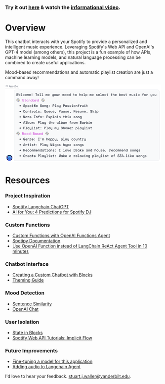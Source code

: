 ### Try it out [here](https://huggingface.co/spaces/sjw/Spotify-Chatbot) & watch the [informational video](link).

# Overview

This chatbot interacts with your Spotify to provide a personalized and intelligent music experience. Leveraging Spotify's Web API and OpenAI's GPT-4 model (among others), this project is a fun example of how APIs, machine learning models, and natural language processing can be combined to create useful applications.

Mood-based recommendations and automatic playlist creation are just a command away!

![Commands](commands.png)

# Resources

### Project Inspiration
- [Spotify Langchain ChatGPT](https://jonathansoma.com/words/spotify-langchain-chatgpt.html)
- [AI for You: 4 Predictions for Spotify DJ](https://bootcamp.uxdesign.cc/ai-for-you-4-predictions-for-spotify-dj-b968c60488db)

### Custom Functions
- [Custom Functions with OpenAI Functions Agent](https://python.langchain.com/docs/modules/agents/how_to/custom-functions-with-openai-functions-agent)
- [Spotipy Documentation](https://spotipy.readthedocs.io/en/2.22.1/)
- [Use OpenAI Function instead of LangChain ReAct Agent Tool in 10 minutes](link)

### Chatbot Interface
- [Creating a Custom Chatbot with Blocks](https://www.gradio.app/guides/creating-a-custom-chatbot-with-blocks)
- [Theming Guide](https://www.gradio.app/guides/theming-guide)

### Mood Detection
- [Sentence Similarity](https://huggingface.co/tasks/sentence-similarity)
- [OpenAI Chat](https://chat.openai.com/share/7066590c-36b9-4ddf-9f5f-3dc9e5194f8a)

### User Isolation
- [State in Blocks](https://www.gradio.app/guides/state-in-blocks)
- [Spotify Web API Tutorials: Implicit Flow](https://developer.spotify.com/documentation/web-api/tutorials/implicit-flow)

### Future Improvements
- [Fine-tuning a model for this application](https://platform.openai.com/docs/guides/fine-tuning/preparing-your-dataset)
- [Adding audio to Langchain Agent](https://www.youtube.com/watch?v=N4k459Zw2PU)

I'd love to hear your feedback. [stuart.j.waller@vanderbilt.edu](mailto:stuart.j.waller@vanderbilt.edu).
